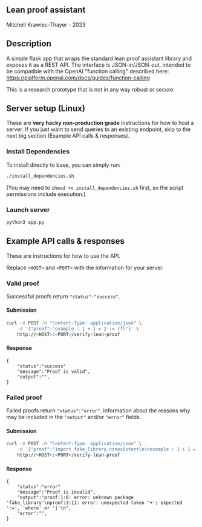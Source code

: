 ## Lean proof assistant

Mitchell Krawiec-Thayer - 2023

## Description

A simple flask app that wraps the standard lean proof assistant library and exposes it as a REST API. The interface is JSON-in/JSON-out, intended to be compatible with the OpenAI "function calling" described here: https://platform.openai.com/docs/guides/function-calling

This is a research prototype that is not in any way robust or secure.

## Server setup (Linux)

These are **very hacky non-production grade** instructions for how to host a server. If you just want to send queries to an existing endpoint, skip to the next big section (Example API calls & responses).


### Install Dependencies
To install directly to base, you can simply run:

```bash
./install_dependencies.sh
```

(You may need to `chmod +x install_dependencies.sh` first, so the script permissions include execution.)

### Launch server
```bash
python3 app.py
```

## Example API calls & responses

These are instructions for how to use the API. 

Replace `<HOST>` and `<PORT>` with the information for your server.

### Valid proof

Successful proofs return `"status":"success"`.

#### Submission

```bash
curl -X POST -H "Content-Type: application/json" \
    -d '{"proof":"example : 1 + 1 = 2 := rfl"}' \
    http://<HOST>:<PORT>/verify-lean-proof
```

#### Response

```
{
    "status":"success"
    "message":"Proof is valid",
    "output":"",
}
```

### Failed proof

Failed proofs return `"status":"error"`. Information about the reasons why may be included in the `"output"` and/or `"error"` fields.

#### Submission

```bash
curl -X POST -H "Content-Type: application/json" \
    -d '{"proof":"import fake_library.nonexistent\n\nexample : 1 + 1 = 2 := rfl"}' \
    http://<HOST>:<PORT>/verify-lean-proof
```

#### Response

```
{
    "status":"error"
    "message":"Proof is invalid",
    "output":"proof:1:0: error: unknown package 'fake_library'\nproof:3:11: error: unexpected token '+'; expected ':=', 'where' or '|'\n",
    "error":"",
}
```